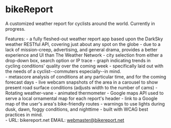 bikeReport
==========

A customized weather report for cyclists around the world.  Currently in progress.

Features:
	- a fully fleshed-out weather report app based upon the DarkSky weather RESTful API, covering just about any spot on the globe
	- due to a lack of mission-creep, advertising, and general drama, provides a better experience and UI than The Weather Network
	- city selection from either a drop-down box, search option or IP trace
	- graph indicating trends in cycling conditions' quality over the coming week
	- specifically laid out with the needs of a cyclist--commuters especially--in mind.  
	- metascore analysis of conditions at any particular time, and for the coming forecast days
	- live webcam snapshots of the area in a carousel to show present road surface conditions (adjusts width to the number of cams)
	- Rotating weather-vane 
	- animated thermometer
	- Google maps API used to serve a local ornamental map for each report's header
	- link to a Google map of the user's area's bike-friendly routes
	- warnings to use lights during dusk, dawn, foggy conditions, and nighttime
	- built with WCAG best practices in mind.  
	- URL: bikereport.net  EMAIL: webmaster@bikereport.net

